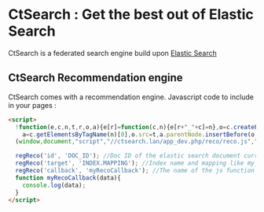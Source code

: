 CtSearch : Get the best out of Elastic Search
=============================================

CtSearch is a federated search engine build upon [Elastic Search][1]

CtSearch Recommendation engine
------------------------------
CtSearch comes with a recommendation engine.
Javascript code to include in your pages :
```html
<script>
  !function(e,c,n,t,r,o,a){e[r]=function(c,n){e[r+"_"+c]=n},o=c.createElement(n),
    a=c.getElementsByTagName(n)[0],o.src=t,a.parentNode.insertBefore(o,a)}
  (window,document,"script","//ctsearch.lan/app_dev.php/reco/reco.js","regReco");

  regReco('id', 'DOC_ID'); //Doc ID of the elastic search document currently displayed
  regReco('target', 'INDEX.MAPPING'); //Index name and mapping like my_index.my_mapping
  regReco('callback', 'myRecoCallback'); //The name of the js function to callback for displaying recommended documents
  function myRecoCallback(data){
    console.log(data);
  }
</script>
```


[1]:  https://www.elastic.co

